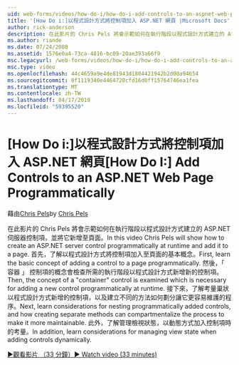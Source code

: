 ```yaml
---
uid: web-forms/videos/how-do-i/how-do-i-add-controls-to-an-aspnet-web-page-programmatically
title: '[How Do i:]以程式設計方式將控制項加入 ASP.NET 網頁 |Microsoft Docs'
author: rick-anderson
description: 在此影片的 Chris Pels 將會示範如何在執行階段以程式設計方式建立的 ASP.NET 伺服器控制項，並將它新增至頁面。 首先，了解基本概念 o...
ms.author: riande
ms.date: 07/24/2008
ms.assetid: 1576e0a4-73ca-4816-bc09-20ae393a66f9
msc.legacyurl: /web-forms/videos/how-do-i/how-do-i-add-controls-to-an-aspnet-web-page-programmatically
msc.type: video
ms.openlocfilehash: 44c4659a9e4de81943d1804421942b2d00a94654
ms.sourcegitcommit: 0f1119340e4464720cfd16d0ff15764746ea1fea
ms.translationtype: MT
ms.contentlocale: zh-TW
ms.lasthandoff: 04/17/2019
ms.locfileid: "59395520"
---
```

# <a name="how-do-i-add-controls-to-an-aspnet-web-page-programmatically"></a><span data-ttu-id="8d10c-104">[How Do i:]以程式設計方式將控制項加入 ASP.NET 網頁</span><span class="sxs-lookup"><span data-stu-id="8d10c-104">[How Do I:] Add Controls to an ASP.NET Web Page Programmatically</span></span>

<span data-ttu-id="8d10c-105">藉由[Chris Pels](https://twitter.com/chrispels)</span><span class="sxs-lookup"><span data-stu-id="8d10c-105">by [Chris Pels](https://twitter.com/chrispels)</span></span>

<span data-ttu-id="8d10c-106">在此影片的 Chris Pels 將會示範如何在執行階段以程式設計方式建立的 ASP.NET 伺服器控制項，並將它新增至頁面。</span><span class="sxs-lookup"><span data-stu-id="8d10c-106">In this video Chris Pels will show how to create an ASP.NET server control programmatically at runtime and add it to a page.</span></span> <span data-ttu-id="8d10c-107">首先，了解以程式設計方式將控制項加入至頁面的基本概念。</span><span class="sxs-lookup"><span data-stu-id="8d10c-107">First, learn the basic concept of adding a control to a page programmatically.</span></span> <span data-ttu-id="8d10c-108">然後，「 容器 」 控制項的概念會檢查所需的執行階段以程式設計方式新增新的控制項。</span><span class="sxs-lookup"><span data-stu-id="8d10c-108">Then, the concept of a "container" control is examined which is necessary for adding a new control programmatically at runtime.</span></span> <span data-ttu-id="8d10c-109">接下來，了解考量巢狀以程式設計方式新增的控制項，以及建立不同的方法如何劃分讓它更容易維護的程序。</span><span class="sxs-lookup"><span data-stu-id="8d10c-109">Next, learn considerations for nesting programmatically added controls, and how creating separate methods can compartmentalize the process to make it more maintainable.</span></span> <span data-ttu-id="8d10c-110">此外，了解管理檢視狀態，以動態方式加入控制項時的考量。</span><span class="sxs-lookup"><span data-stu-id="8d10c-110">In addition, learn considerations for managing view state when adding controls dynamically.</span></span>

[<span data-ttu-id="8d10c-111">&#9654;觀看影片 （33 分鐘）</span><span class="sxs-lookup"><span data-stu-id="8d10c-111">&#9654; Watch video (33 minutes)</span></span>](https://channel9.msdn.com/Blogs/ASP-NET-Site-Videos/how-do-i-add-controls-to-an-aspnet-web-page-programmatically)
